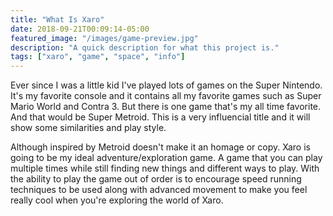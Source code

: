 ```yaml
---
title: "What Is Xaro"
date: 2018-09-21T00:09:14-05:00
featured_image: "/images/game-preview.jpg"
description: "A quick description for what this project is."
tags: ["xaro", "game", "space", "info"]
---
```


Ever since I was a little kid I've played lots of games on the Super Nintendo. It's my favorite console and it contains all my favorite games such as Super Mario World and Contra 3. But there is one game that's my all time favorite. And that would be Super Metroid. This is a very influencial title and it will show some similarities and play style.

Although inspired by Metroid doesn't make it an homage or copy. Xaro is going to be my ideal adventure/exploration game. A game that you can play multiple times while still finding new things and different ways to play. With the ability to play the game out of order is to encourage speed running techniques to be used along with advanced movement to make you feel really cool when you're exploring the world of Xaro.